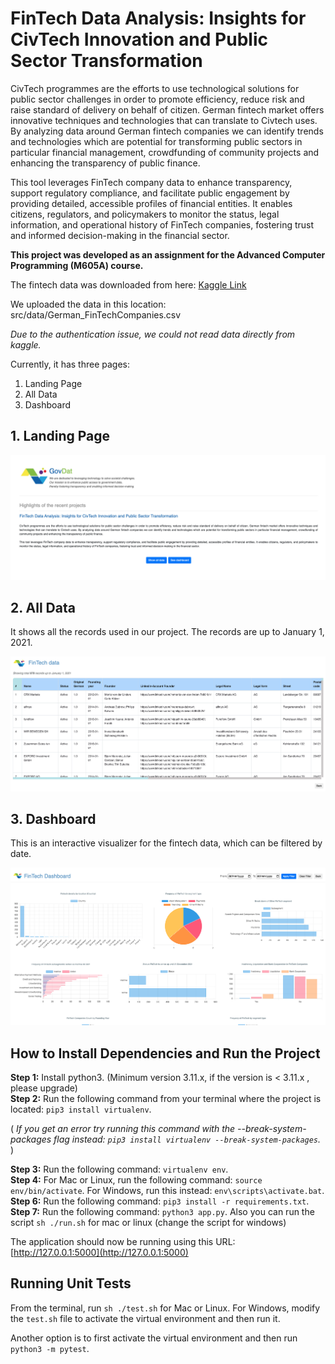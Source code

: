 # FinTech Data Analysis: Insights for CivTech Innovation and Public Sector Transformation

CivTech programmes are the efforts to use technological solutions for public sector challenges in order to promote efficiency, reduce risk and raise standard of delivery on behalf of citizen. German fintech market offers innovative techniques and technologies that can translate to Civtech uses. By analyzing data around German fintech companies we can identify trends and technologies which are potential for transforming public sectors in particular financial management, crowdfunding of community projects and enhancing the transparency of public finance.

This tool leverages FinTech company data to enhance transparency, support regulatory compliance, and facilitate public engagement by providing detailed, accessible profiles of financial entities. It enables citizens, regulators, and policymakers to monitor the status, legal information, and operational history of FinTech companies, fostering trust and informed decision-making in the financial sector.

**This project was developed as an assignment for the Advanced Computer Programming (M605A) course.**

The fintech data was downloaded from here: [Kaggle Link](https://www.kaggle.com/datasets/desalegngeb/german-fintech-companies)

We uploaded the data in this location: src/data/German_FinTechCompanies.csv

_Due to the authentication issue, we could not read data directly from kaggle._


Currently, it has three pages:

1. Landing Page
2. All Data
3. Dashboard

## 1. Landing Page

![alt text](static/image-2.png)

## 2. All Data

It shows all the records used in our project. The records are up to January 1, 2021.

![alt text](static/image.png)

## 3. Dashboard

This is an interactive visualizer for the fintech data, which can be filtered by date.

![alt text](static/image-1.png)

## How to Install Dependencies and Run the Project

   **Step 1:** Install python3. (Minimum version 3.11.x, if the version is < 3.11.x , please upgrade)  
   **Step 2:** Run the following command from your terminal where the project is located: `pip3 install virtualenv`.    
   
  ( _If you get an error try running this command with the --break-system-packages flag instead:  `pip3 install virtualenv --break-system-packages`._  )

   **Step 3:** Run the following command: `virtualenv env`.       
   **Step 4:** For Mac or Linux, run the following command: `source env/bin/activate`. For Windows, run this instead: `env\scripts\activate.bat`.  
   **Step 6:** Run the following command: `pip3 install -r requirements.txt`.   
   **Step 7:** Run the following command: `python3 app.py`. Also you can run the script `sh ./run.sh` for mac or linux (change the script for windows)

   The application should now be running using this URL: [http://127.0.0.1:5000](http://127.0.0.1:5000)

## Running Unit Tests

From the terminal, run `sh ./test.sh` for Mac or Linux. For Windows, modify the `test.sh` file to activate the virtual environment and then run it.

Another option is to first activate the virtual environment and then run `python3 -m pytest`.

